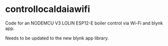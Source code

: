# controllocaldaiawifi

Code for an NODEMCU V3 LOLIN ESP12-E boiler control via Wi-Fi and blynk app. 

Needs to be updated to the new blynk app library. 
